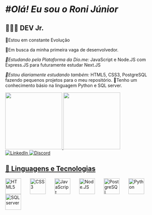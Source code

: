 # *#Olá! Eu sou o Roni Júnior*

## 🧑🏻‍💻 DEV Jr.

🚀Estou em constante Evolução

🔭Em busca da minha primeira vaga de desenvolvedor.

_🌱Estudando pela Plataforma da Dio.me:_ JavaScript e Node.JS com Express.JS para futuramente estudar Next.JS

_📓Estou diariamente estudando também:_ HTML5, CSS3, PostgreSQL fazendo pequenos projetos para o meu repositório.
📓Tenho um conhecimento básio na linguagem Python e SQL server.
  

<div>
  <a href="https://github.com/RoniJunior">
  <img height="180em" src="https://github-readme-stats.vercel.app/api?username=RoniJunior&show_icons=true&theme=dark&include_all_commits=true&count_private=true%22"/>
  <img height="180em" src="https://github-readme-stats.vercel.app/api/top-langs/?username=RoniJunior&layout=compact&langs_count=7&theme=dark"/>
<br>
 <a href="https://www.linkedin.com/in/roni-xavier-junior-31956522b">   
        <img 
            alt="LinkedIn" 
            title="Se conectar pelo Linkedin" 
            src="https://img.shields.io/badge/LinkedIn-0077B5?style=for-the-badge&logo=linkedin&logoColor=white"
        /> 
      <a href="https://discord.com/channels/@me">
        <img 
            alt="Discord" 
            title="Vamos converssar no Discord" 
            src="https://img.shields.io/badge/Discord-7289DA?style=for-the-badge&logo=discord&logoColor=white"
        />
  </div>

## 🤖 Linguagens e Tecnologias

<img 
    align="left" 
    alt="HTML5"
    title="HTML5" 
    width="50px" 
    style="padding-right: 25px;" 
    src="https://cdn.jsdelivr.net/gh/devicons/devicon/icons/html5/html5-original.svg"
   />
   <img 
    align="left" 
    alt="CSS3"
    title="CSS3" 
    width="50px" 
    style="padding-right: 25px;" 
    src="https://cdn.jsdelivr.net/gh/devicons/devicon@latest/icons/css3/css3-original.svg"
   />
   <img 
    align="left" 
    alt="JavaScript"
    title="JavaScript" 
    width="50px" 
    style="padding-right: 25px;" 
    src="https://cdn.jsdelivr.net/gh/devicons/devicon@latest/icons/javascript/javascript-original.svg"
   />
    <img 
    align="left" 
    alt="Node.JS"
    title="Node.JS" 
    width="50px" 
    style="padding-right: 25px;" 
    src="https://cdn.jsdelivr.net/gh/devicons/devicon@latest/icons/nodejs/nodejs-original.svg"
   />
     <img 
    align="left" 
    alt="PostgreSQL"
    title="PostgreSQL" 
    width="50px" 
    style="padding-right: 25px;" 
    src="https://cdn.jsdelivr.net/gh/devicons/devicon@latest/icons/postgresql/postgresql-original.svg"
   />
   <img 
    align="left" 
    alt="Python"
    title="Python" 
    width="50px" 
    style="padding-right: 25px;" 
    src="https://cdn.jsdelivr.net/gh/devicons/devicon@latest/icons/python/python-original.svg"
   />
    <img 
    align="left" 
    alt="SQLserver"
    title="SQLserver" 
    width="50px" 
    style="padding-right: 25px;" 
    src="https://cdn.jsdelivr.net/gh/devicons/devicon@latest/icons/microsoftsqlserver/microsoftsqlserver-original.svg"
   />
   

   

